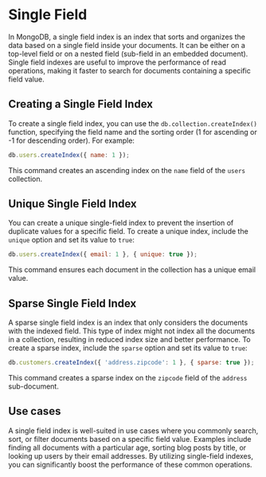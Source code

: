 # Single Field

In MongoDB, a single field index is an index that sorts and organizes the data based on a single field inside your documents. It can be either on a top-level field or on a nested field (sub-field in an embedded document). Single field indexes are useful to improve the performance of read operations, making it faster to search for documents containing a specific field value.

## Creating a Single Field Index

To create a single field index, you can use the `db.collection.createIndex()` function, specifying the field name and the sorting order (1 for ascending or -1 for descending order). For example:

```javascript
db.users.createIndex({ name: 1 });
```

This command creates an ascending index on the `name` field of the `users` collection.

## Unique Single Field Index

You can create a unique single-field index to prevent the insertion of duplicate values for a specific field. To create a unique index, include the `unique` option and set its value to `true`:

```javascript
db.users.createIndex({ email: 1 }, { unique: true });
```

This command ensures each document in the collection has a unique email value.

## Sparse Single Field Index

A sparse single field index is an index that only considers the documents with the indexed field. This type of index might not index all the documents in a collection, resulting in reduced index size and better performance. To create a sparse index, include the `sparse` option and set its value to `true`:

```javascript
db.customers.createIndex({ 'address.zipcode': 1 }, { sparse: true });
```

This command creates a sparse index on the `zipcode` field of the `address` sub-document.

## Use cases

A single field index is well-suited in use cases where you commonly search, sort, or filter documents based on a specific field value. Examples include finding all documents with a particular age, sorting blog posts by title, or looking up users by their email addresses. By utilizing single-field indexes, you can significantly boost the performance of these common operations.

